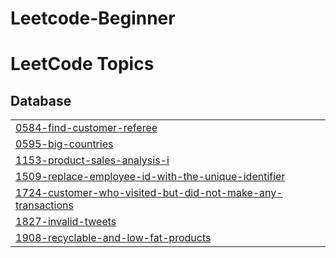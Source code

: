 # Leetcode-Beginner
<!---LeetCode Topics Start-->
# LeetCode Topics
## Database
|  |
| ------- |
| [0584-find-customer-referee](https://github.com/Rajendran2201/Leetcode-Beginner/tree/master/0584-find-customer-referee) |
| [0595-big-countries](https://github.com/Rajendran2201/Leetcode-Beginner/tree/master/0595-big-countries) |
| [1153-product-sales-analysis-i](https://github.com/Rajendran2201/Leetcode-Beginner/tree/master/1153-product-sales-analysis-i) |
| [1509-replace-employee-id-with-the-unique-identifier](https://github.com/Rajendran2201/Leetcode-Beginner/tree/master/1509-replace-employee-id-with-the-unique-identifier) |
| [1724-customer-who-visited-but-did-not-make-any-transactions](https://github.com/Rajendran2201/Leetcode-Beginner/tree/master/1724-customer-who-visited-but-did-not-make-any-transactions) |
| [1827-invalid-tweets](https://github.com/Rajendran2201/Leetcode-Beginner/tree/master/1827-invalid-tweets) |
| [1908-recyclable-and-low-fat-products](https://github.com/Rajendran2201/Leetcode-Beginner/tree/master/1908-recyclable-and-low-fat-products) |
<!---LeetCode Topics End-->